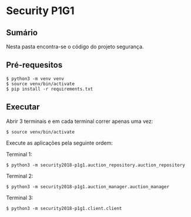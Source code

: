 # Security P1G1

## Sumário
Nesta pasta encontra-se o código do projeto segurança.

## Pré-requesitos
```
$ python3 -m venv venv
$ source venv/bin/activate
$ pip install -r requirements.txt
```

## Executar

Abrir 3 terminais e em cada terminal correr apenas uma vez:
```
$ source venv/bin/activate
```

Execute as aplicações pela seguinte ordem:

Terminal 1:
```
$ python3 -m security2018-p1g1.auction_repository.auction_repository
```

Terminal 2:
```
$ python3 -m security2018-p1g1.auction_manager.auction_manager
```

Terminal 3:
```
$ python3 -m security2018-p1g1.client.client
```
